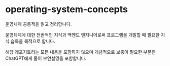 # operating-system-concepts

운영체제 공룡책을 읽고 정리합니다.

운영체제에 대한 전반적인 지식과 백엔드 엔지니어로써 프로그램을 개발할 때 필요한 지식 습득을 목적으로 합니다.

해당 레포지토리는 모든 내용을 포함하지 않으며 개념적으로 보충이 필요한 부분은 ChatGPT에게 물어 부연설명을 포함합니다.
